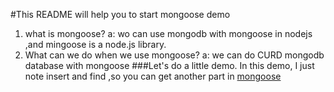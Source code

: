 #This README will help you to start mongoose demo


1. what is mongoose? a: wo can use mongodb with mongoose in nodejs ,and mingoose is a node.js library.
2. What can we do when we use mongoose? a:  we can do CURD mongodb database with mongoose
###Let's do a little demo. In this demo, I just note insert and find ,so you can get another part in
[mongoose](http://blog.modulus.io/getting-started-with-mongoose)
